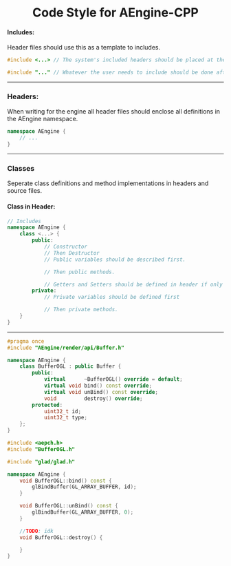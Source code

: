 <h1 align="center"> Code Style for AEngine-CPP </h1>

#### Includes:

Header files should use this as a template to includes.

```cpp
#include <...> // The system's included headers should be placed at the top.

#include "..." // Whatever the user needs to include should be done after.
```

---

### Headers:

When writing for the engine all header files should enclose all definitions in the AEngine namespace.

```cpp
namespace AEngine {
    // ...
}
```

---

### Classes

Seperate class definitions and method implementations in headers and source files.

#### Class in Header:

```cpp
// Includes
namespace AEngine {
    class <...> {
        public:
            // Constructor
            // Then Destructor
            // Public variables should be described first.

            // Then public methods.

            // Getters and Setters should be defined in header if only one line and at the bottom of public or private feilds.
        private:
            // Private variables should be defined first

            // Then private methods.
    }
}
```

---

```cpp
#pragma once
#include "AEngine/render/api/Buffer.h"

namespace AEngine {
    class BufferOGL : public Buffer {
        public:
            virtual      ~BufferOGL() override = default;
            virtual void bind() const override;
            virtual void unBind() const override;
            void         destroy() override;
        protected:
            uint32_t id;
            uint32_t type;
    };
}
```

```cpp
#include <aepch.h>
#include "BufferOGL.h"

#include "glad/glad.h"

namespace AEngine {
    void BufferOGL::bind() const {
        glBindBuffer(GL_ARRAY_BUFFER, id);
    }

    void BufferOGL::unBind() const {
        glBindBuffer(GL_ARRAY_BUFFER, 0);
    }

    //TODO: idk
    void BufferOGL::destroy() {

    }
}

```
